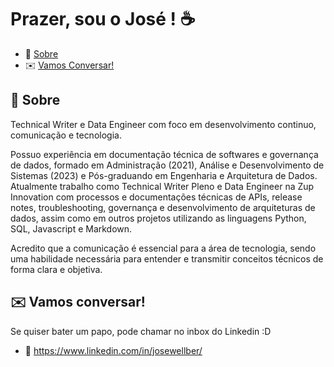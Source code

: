 # Prazer, sou o José ! :coffee:
* :pushpin: [Sobre](https://github.com/josewellber/josewellber/edit/main/README.md)
* :envelope: [Vamos Conversar!](https://github.com/josewellber#-vamos-conversar)


## :pushpin: Sobre
Technical Writer e Data Engineer com foco em desenvolvimento continuo, comunicação e tecnologia.

Possuo experiência em documentação técnica de softwares e governança de dados, formado em Administração (2021), Análise e Desenvolvimento de Sistemas (2023) e Pós-graduando em Engenharia e Arquitetura de Dados. Atualmente trabalho como Technical Writer Pleno e Data Engineer na Zup Innovation com processos e documentações técnicas de APIs, release notes, troubleshooting, governança e desenvolvimento de arquiteturas de dados, assim como em outros projetos utilizando as linguagens Python, SQL, Javascript e Markdown.

Acredito que a comunicação é essencial para a área de tecnologia, sendo uma habilidade necessária para entender e transmitir conceitos técnicos de forma clara e objetiva.

## :envelope: Vamos conversar! 
Se quiser bater um papo, pode chamar no inbox do Linkedin :D
- :link: https://www.linkedin.com/in/josewellber/ 
